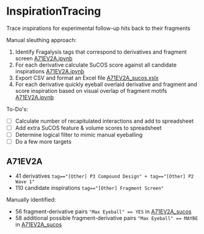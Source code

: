 # InspirationTracing
Trace inspirations for experimental follow-up hits back to their fragments

Manual sleuthing approach:

1. Identify Fragalysis tags that correspond to derivatives and fragment screen [A71EV2A.ipynb](A71EV2A.ipynb)
2. For each derivative calculate SuCOS score against all candidate inspirations [A71EV2A.ipynb](A71EV2A.ipynb)
3. Export CSV and format an Excel file [A71EV2A_sucos.xslx](A71EV2A_sucos.xslx)
4. For each derivative quickly eyeball overlaid derivative and fragment and score inspiration based on visual overlap of fragment motifs [A71EV2A.ipynb](A71EV2A.ipynb)

To-Do's:

- [ ] Calculate number of recapitulated interactions and add to spreadsheet
- [ ] Add extra SuCOS feature & volume scores to spreadsheet
- [ ] Determine logical filter to mimic manual eyeballing
- [ ] Do a few more targets

## A71EV2A

- 41 derivatives `tag=="[Other] P3 Compound Design" + tag=="[Other] P2 Wave 1"`
- 110 candidate inspirations `tag=="[Other] Fragment Screen"`

Manually identified:
- 56 fragment-derivative pairs `"Max Eyeball" == YES` in [A71EV2A_sucos](A71EV2A_sucos.xslx)
- 58 additional possible fragment-derivative pairs `"Max Eyeball" == MAYBE` in [A71EV2A_sucos](A71EV2A_sucos.xslx)
